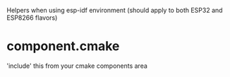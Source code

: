 Helpers when using esp-idf environment (should apply to both ESP32 and ESP8266 flavors)

# component.cmake

'include' this from your cmake components area